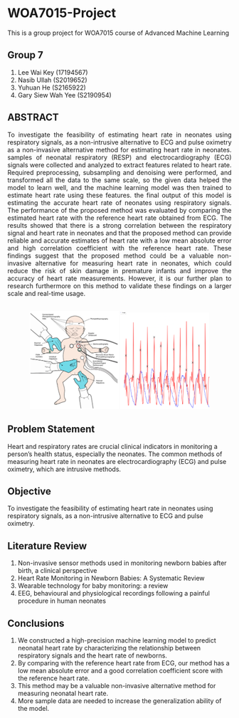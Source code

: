 # WOA7015-Project
This is a group project for WOA7015 course of Advanced Machine Learning

## Group 7
1. Lee Wai Key (17194567)
2. Nasib Ullah (S2019652)
3. Yuhuan He (S2165922)
4. Gary Siew Wah Yee (S2190954)


## ABSTRACT
<p align="justify">
To investigate the feasibility of estimating heart rate in neonates using respiratory signals, as a non-intrusive alternative to ECG and pulse oximetry as a non-invasive alternative method for estimating heart rate in neonates. samples of neonatal respiratory (RESP) and electrocardiography (ECG) signals were collected and analyzed to extract features related to heart rate. Required preprocessing, subsampling and denoising were performed, and transformed all the data to the same scale, so the given data helped the model to learn well, and the machine learning model was then trained to estimate heart rate using these features. the final output of this model is estimating the accurate heart rate of neonates using respiratory signals. The performance of the proposed method was evaluated by comparing the estimated heart rate with the reference heart rate obtained from ECG. The results showed that there is a strong correlation between the respiratory signal and heart rate in neonates and that the proposed method can provide reliable and accurate estimates of heart rate with a low mean absolute error and high correlation coefficient with the reference heart rate. These findings suggest that the proposed method could be a valuable non-invasive alternative for measuring heart rate in neonates, which could reduce the risk of skin damage in premature infants and improve the accuracy of heart rate measurements. However, it is our further plan to research furthermore on this method to validate these findings on a larger scale and real-time usage.</p>
<p align="center">
<br><img src="picture/Neonate.png" width="200">     <img src="picture/ECG.png" width="200"> </p>



## Problem Statement
Heart and respiratory rates are crucial clinical indicators in monitoring a person’s health status, especially the neonates. The common methods of measuring heart rate in neonates are electrocardiography (ECG) and pulse oximetry, which are intrusive methods. 

## Objective
To investigate the feasibility of estimating heart rate in neonates using respiratory signals, as a non-intrusive alternative to ECG and pulse oximetry.

## Literature Review
1. Non-invasive sensor methods used in monitoring newborn babies after birth, a clinical perspective 
2. Heart Rate Monitoring in Newborn Babies: A Systematic Review
3. Wearable technology for baby monitoring: a review
4. EEG, behavioural and physiological recordings following a painful procedure in human neonates

## Conclusions
1.  We constructed a high-precision machine learning model to predict neonatal heart rate by characterizing the relationship between respiratory signals and the heart rate of newborns.
2. By comparing with the reference heart rate from ECG, our method has a low mean absolute error and a good correlation coefficient score with the reference heart rate.
3. This method may be a valuable non-invasive alternative method for measuring neonatal heart rate.
4. More sample data are needed to increase the generalization ability of the model.

